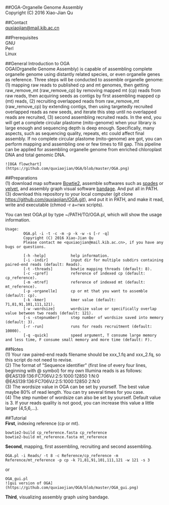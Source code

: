 ##OGA-Organelle Genome Assembly<br />
Copyright (C) 2016 Xiao-Jian Qu<br />

##Contact<br />
quxiaojian@mail.kib.ac.cn<br />

##Prerequisites<br />
GNU<br />
Perl<br />
Linux<br />

##General Introduction to OGA<br />
OGA(Organelle Genome Assembly) is capable of assembling complete organelle genome using distantly related species, or even organelle genes as reference. Three steps will be conducted to assemble organelle genome: (1) mapping raw reads to published cp and mt genomes, then getting raw_remove_mt (raw_remove_cp) by removing mapped mt (cp) reads from raw reads, then acquiring seeds as contigs by first assembling mapped cp (mt) reads, (2) recruiting overlapped reads from raw_remove_mt (raw_remove_cp) by extending contigs, then using targetedly recruited overlapped reads as new seeds, and iterate this step until no overlapped reads are recruited, (3) second assembling recruited reads. In the end, you will get a complete circular plastome (mito-genome) when your library is large enough and sequencing depth is deep enough. Specifically, many aspects, such as sequencing quality, repeats, etc could affect final assembly. If no complete circular plastome (mito-genome) are got, you can perform mapping and assembling one or few times to fill gap. This pipeline can be applied for assembling organelle genome from enriched chloroplast DNA and total genomic DNA.<br />

```
![OGA flowchart](https://github.com/quxiaojian/OGA/blob/master/OGA.png)
```

##Preparations<br />
(1) download map software [Bowtie2](http://bowtie-bio.sourceforge.net/bowtie2/index.shtml), assemble softwares such as [spades](http://bioinf.spbau.ru/spades) or [velvet](https://github.com/dzerbino/velvet), and assembly graph visual software [bandage](https://github.com/rrwick/Bandage). And put all in PATH.<br />
(3) download this repository to your local computer (git clone https://github.com/quxiaojian/OGA.git), and put it in PATH, and make it read, write and executable (chmod -r a+rwx scripts).<br />

You can test OGA.pl by type ~/PATH/TO/OGA.pl, which will show the usage information.<br />
```
Usage:
        OGA.pl -i -t -c -m -p -k -w -s [-r -q]
        Copyright (C) 2016 Xiao-Jian Qu
        Please contact me <quxiaojian@mail.kib.ac.cn>, if you have any bugs or questions.

        [-h -help]           help information.
        [-i -indir]          input dir for multiple subdirs containing paired-end reads (default: Reads).
        [-t -threads]        bowtie mapping threads (default: 8).
        [-c -cpref]          reference of indexed cp (default: cp_reference).
        [-m -mtref]          reference of indexed mt (default: mt_reference).
        [-p -organelle]      cp or mt that you want to assemble (default: cp).
        [-k -kmer]           kmer value (default: 71,81,91,101,111,121).
        [-w -wordsize]       wordsize value or specifically overlap value between two reads (default: 121).
        [-s -stepnumber]     step number of wordsize saved into memory (default: 3).
        [-r -run]            runs for reads recruitment (default: 10000).
        [-q -quick]          speed argument, T consume large memory and less time, F consume small memory and more time (default: F).
```

##Notes<br />
(1) Your raw paired-end reads filename should be xxx_1.fq and xxx_2.fq, so this script do not need to revise.<br />
(2) The format of "Sequence identifier" (first line of every four lines, beginning with @ symbol) for my own Illumina reads is as follows: @EAS139:136:FC706VJ:2:5:1000:12850 1:N:0 @EAS139:136:FC706VJ:2:5:1000:12850 2:N:0<br />
(3) The wordsize value in OGA can be set by yourself. The best value maybe 80% of read length. You can try several times for you case.<br />
(4) The step number of wordsize can also be set by yourself. Default value is 3. If your reads quality is not good, you can increase this value a little larger (4,5,6,...).

##Tutorial<br />
**First**, indexing reference (cp or mt).<br />
```
bowtie2-build cp_reference.fasta cp_reference
bowtie2-build mt_reference.fasta mt_reference
```
**Second**, mapping, first assembling, recruiting and second assembling.<br />
```
OGA.pl -i Reads/ -t 8 -c Reference/cp_reference -m Reference/mt_reference -p cp -k 71,81,91,101,111,121 -w 121 -s 3
```
or
```
OGA_gui.pl
![gui version of OGA](https://github.com/quxiaojian/OGA/blob/master/OGA_gui.png)
```
**Third**, visualizing assembly graph using bandage.<br />

